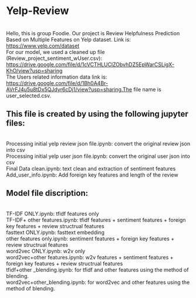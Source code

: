 # Yelp-Review
<br />Hello, this is group Foodie. Our project is Review Helpfulness Prediction Based on Multiple Features on Yelp dataset. Link is: https://www.yelp.com/dataset
<br />For our model, we used a cleaned up file (Review_project_sentiment_wUser.csv): https://drive.google.com/file/d/1cVCTHLUClZObvhDZ5EpWarCSLigX-KhO/view?usp=sharing
<br />The Users related information data link is: https://drive.google.com/file/d/1Bh0A4Br-AVrFJ4u5u8tDx5QJdyr6cDj1/view?usp=sharing.The file name is user_selected.csv.

## This file is created by using the following jupyter files: 
<br />Processing initial yelp review json file.ipynb: convert the original review json into csv
<br />Processing initial yelp user json file.ipynb: convert the original user json into csv
<br />Final Data clean.ipynb: text clean and extraction of sentiment features 
<br />Add_user_info.ipynb: Add foreign key features and length of the review

## Model file discription:
<br />TF-IDF ONLY.ipynb: tfidf features only
<br />TF-IDF+ other features.ipynb: tfidf features + sentiment features + foreign key features + review structrual features
<br />fasttext ONLY.ipynb: fasttext embedding
<br />other features only.ipynb: sentiment features + foreign key features + review structrual features
<br />word2vec ONLY.ipynb: w2v only
<br />word2vec+other features.ipynb: w2v features + sentiment features + foreign key features + review structrual features
<br />tfidf+other _blending.ipynb: for tfidf and other features using the method of blending.
<br />word2vec+other_blending.ipynb: for word2vec and other features using the method of blending. 
